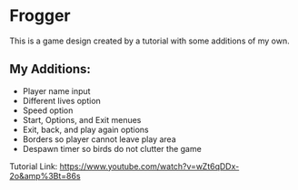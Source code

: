 # Frogger

This is a game design created by a tutorial with some additions of my own.

My Additions: 
- 
- Player name input
- Different lives option
- Speed option
- Start, Options, and Exit menues
- Exit, back, and play again options
- Borders so player cannot leave play area
- Despawn timer so birds do not clutter the game

Tutorial Link: https://www.youtube.com/watch?v=wZt6qDDx-2o&amp%3Bt=86s
